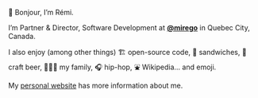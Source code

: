 👋 Bonjour, I’m Rémi.

I’m Partner & Director, Software Development at [**@mirego**](https://github.com/mirego) in Quebec City, Canada.

I also enjoy (among other things) 🏗 open-source code, 🥪 sandwiches, 🍺 craft beer, 👨‍👩‍👧 my family, 🎧 hip-hop, ⛲ Wikipedia… and emoji.

My [personal website](https://exomel.com) has more information about me.
